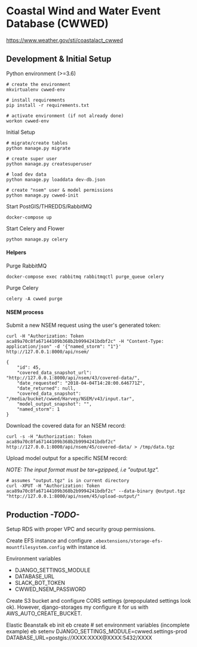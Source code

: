 # Coastal Wind and Water Event Database (CWWED)

https://www.weather.gov/sti/coastalact_cwwed

## Development & Initial Setup

Python environment (>=3.6)

    # create the environment
    mkvirtualenv cwwed-env
    
    # install requirements
    pip install -r requirements.txt
    
    # activate environment (if not already done)
    workon cwwed-env
    
Initial Setup

    # migrate/create tables
    python manage.py migrate
    
    # create super user
    python manage.py createsuperuser
    
    # load dev data
    python manage.py loaddata dev-db.json

    # create "nsem" user & model permissions
    python manage.py cwwed-init
   
Start PostGIS/THREDDS/RabbitMQ

    docker-compose up
    
Start Celery and Flower

    python manage.py celery
    
#### Helpers

Purge RabbitMQ

    docker-compose exec rabbitmq rabbitmqctl purge_queue celery
    
Purge Celery

    celery -A cwwed purge
    
    
#### NSEM process

Submit a new NSEM request using the user's generated token:

    curl -H "Authorization: Token aca89a70c8fa67144109b368b2b9994241bdbf2c" -H "Content-Type: application/json" -d '{"named_storm": "1"}' http://127.0.0.1:8000/api/nsem/
    
    {
        "id": 45,
        "covered_data_snapshot_url": "http://127.0.0.1:8000/api/nsem/43/covered-data/",
        "date_requested": "2018-04-04T14:28:00.646771Z",
        "date_returned": null,
        "covered_data_snapshot": "/media/bucket/cwwed/Harvey/NSEM/v43/input.tar",
        "model_output_snapshot": "",
        "named_storm": 1
    }

    
Download the covered data for an NSEM record:

    curl -s -H "Authorization: Token aca89a70c8fa67144109b368b2b9994241bdbf2c" http://127.0.0.1:8000/api/nsem/45/covered-data/ > /tmp/data.tgz
    
Upload model output for a specific NSEM record:

*NOTE: The input format must be tar+gzipped, i.e "output.tgz".*

    # assumes "output.tgz" is in current directory
    curl -XPUT -H "Authorization: Token aca89a70c8fa67144109b368b2b9994241bdbf2c" --data-binary @output.tgz "http://127.0.0.1:8000/api/nsem/45/upload-output/"
    
## Production *-TODO-*
Setup RDS with proper VPC and security group permissions.

Create EFS instance and configure `.ebextensions/storage-efs-mountfilesystem.config` with instance id.

Environment variables
- DJANGO_SETTINGS_MODULE
- DATABASE_URL
- SLACK_BOT_TOKEN
- CWWED_NSEM_PASSWORD

Create S3 bucket and configure CORS settings (prepopulated settings look ok).  However, django-storages my configure it for us with AWS_AUTO_CREATE_BUCKET.

Elastic Beanstalk
    eb init
    eb create
    # set environment variables (incomplete example)
    eb setenv DJANGO_SETTINGS_MODULE=cwwed.settings-prod DATABASE_URL=postgis://XXXX:XXXX@XXXX:5432/XXXX
